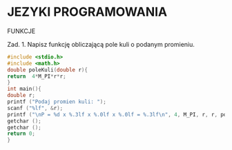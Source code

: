 # JEZYKI PROGRAMOWANIA

FUNKCJE

Zad. 1. Napisz funkcję obliczającą pole kuli o podanym promieniu.
```c
#include <stdio.h>
#include <math.h>
double poleKuli(double r){
return  4*M_PI*r*r;   
}
int main(){
double r;     
printf ("Podaj promien kuli: ");
scanf ("%lf", &r);
printf ("\nP = %d x %.3lf x %.0lf x %.0lf = %.3lf\n", 4, M_PI, r, r, poleKuli(r));
getchar ();
getchar ();
return 0;
}
```
